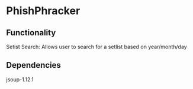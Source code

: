 # PhishPhracker

## Functionality
Setist Search:
Allows user to search for a setlist based on year/month/day

## Dependencies
jsoup-1.12.1